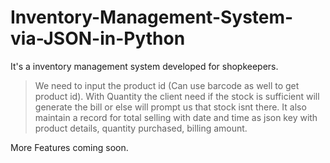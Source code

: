 # Inventory-Management-System-via-JSON-in-Python
It's a inventory management system developed for shopkeepers.

> We need to input the product id (Can use barcode as well to get product id).
> With Quantity the client need if the stock is sufficient will generate the bill or else will prompt us that stock isnt there.
> It also maintain a record for total selling with date and time as json key with product details, quantity purchased, billing amount.

More Features coming soon.
